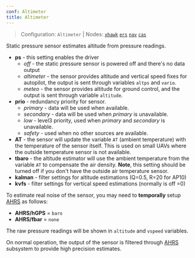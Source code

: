 ```yaml
---
conf: Altimeter
title: Altimeter
---
```


>Configuration: `Altimeter`
> | Nodes: [`xhawk`](../../hw/nodes/xhawk.md) [`ers`](../../hw/nodes/ers.md) [`nav`](../../hw/nodes/nav.md) [`cas`](../../hw/nodes/cas.md)

Static pressure sensor estimates altitude from pressure readings.

- **ps**        - this setting enables the driver
    - *off* - the static pressure sensor is powered off and there's no data output
    - *altimeter* - the sensor provides altitude and vertical speed fixes for autopilot, the output is sent through variables `altps` and `vario`.
    - *meteo* - the sensor provides altitude for ground control, and the output is sent through variable `altitude`.
- **prio**      - redundancy priority for sensor.
    - *primary*   - data will be used when available.
    - *secondary* - data will be used when *primary* is unavailable.
    - *low*       - level3 priority, used when *primary* and *secondary* is unavailable.
    - *safety*    - used when no other sources are available.
- **AT** - the sensor will update the variable `AT` (ambient temperature) with the temperature of the sensor itself. This is used on small UAVs where the outside temperature sensor is not available.
- **tbaro** - the altitude estimator will use the ambient temperature from the variable `AT` to compensate the air density. **Note**, this setting should be turned off if you don't have the outside air temperature sensor.
- **kalman** - filter settings for altitude estimations (Q=0.5, R=20 for AP10)
- **kvfs** - filter settings for vertical speed estimations (normally is off =0)

To estimate real noise of the sensor, you may need to **temporally** setup [AHRS](ahrs.md) as follows:

- **AHRS/hGPS** = `baro`
- **AHRS/fbar** = `none`

The raw pressure readings will be shown in `altitude` and `vspeed` variables.

On normal operation, the output of the sensor is filtered through [AHRS](ahrs.md) subsystem to provide high precision estimates.